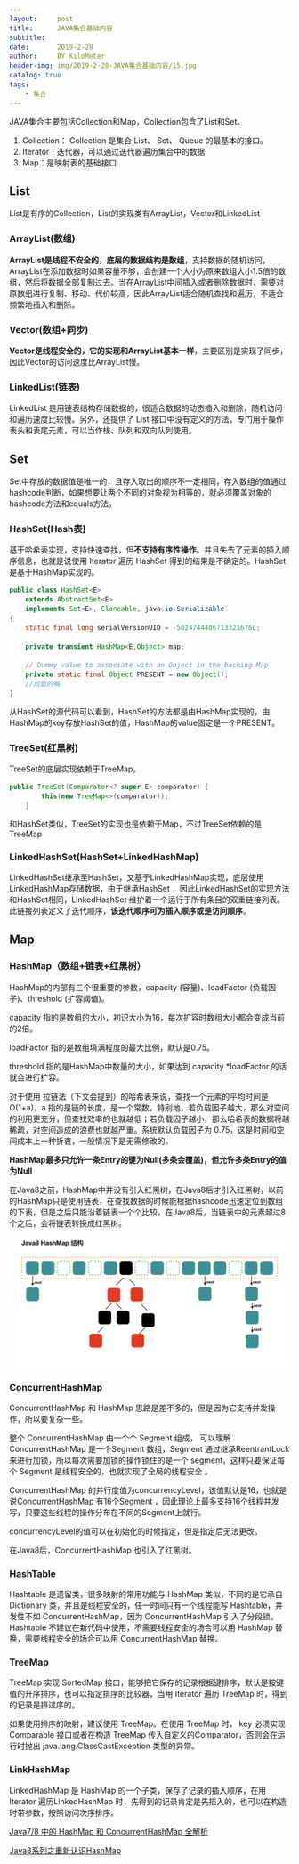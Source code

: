 ```yaml
---
layout:     post
title:      JAVA集合基础内容
subtitle:   
date:       2019-2-28
author:     BY KiloMeter
header-img: img/2019-2-28-JAVA集合基础内容/15.jpg
catalog: true
tags:
    - 集合
---
```


JAVA集合主要包括Collection和Map，Collection包含了List和Set。

1. Collection： Collection 是集合 List、 Set、 Queue 的最基本的接口。
2. Iterator：迭代器，可以通过迭代器遍历集合中的数据
3. Map：是映射表的基础接口 

## List

List是有序的Collection，List的实现类有ArrayList，Vector和LinkedList

### ArrayList(数组)

**ArrayList是线程不安全的，底层的数据结构是数组**，支持数据的随机访问，ArrayList在添加数据时如果容量不够，会创建一个大小为原来数组大小1.5倍的数组，然后将数据全部复制过去。当在ArrayList中间插入或者删除数据时，需要对原数组进行复制、移动、代价较高，因此ArrayList适合随机查找和遍历，不适合频繁地插入和删除。

### Vector(数组+同步)

**Vector是线程安全的，它的实现和ArrayList基本一样**，主要区别是实现了同步，因此Vector的访问速度比ArrayList慢。

### LinkedList(链表)

LinkedList 是用链表结构存储数据的，很适合数据的动态插入和删除，随机访问和遍历速度比较慢。另外，还提供了 List 接口中没有定义的方法，专门用于操作表头和表尾元素，可以当作栈、队列和双向队列使用。

## Set

Set中存放的数据值是唯一的，且存入取出的顺序不一定相同，存入数组的值通过hashcode判断，如果想要让两个不同的对象视为相等的，就必须覆盖对象的hashcode方法和equals方法。

### HashSet(Hash表)

基于哈希表实现，支持快速查找，但**不支持有序性操作**。并且失去了元素的插入顺序信息，也就是说使用 Iterator 遍历 HashSet 得到的结果是不确定的。HashSet是基于HashMap实现的。

```java
public class HashSet<E>
    extends AbstractSet<E>
    implements Set<E>, Cloneable, java.io.Serializable
{
    static final long serialVersionUID = -5024744406713321676L;

    private transient HashMap<E,Object> map;

    // Dummy value to associate with an Object in the backing Map
    private static final Object PRESENT = new Object();
    //后面的略
}
```

从HashSet的源代码可以看到，HashSet的方法都是由HashMap实现的，由HashMap的key存放HashSet的值，HashMap的value固定是一个PRESENT。

### TreeSet(红黑树)

TreeSet的底层实现依赖于TreeMap。

```java
public TreeSet(Comparator<? super E> comparator) {
        this(new TreeMap<>(comparator));
    }
```

和HashSet类似，TreeSet的实现也是依赖于Map，不过TreeSet依赖的是TreeMap

### LinkedHashSet(HashSet+LinkedHashMap)

LinkedHashSet继承至HashSet，又基于LinkedHashMap实现，底层使用LinkedHashMap存储数据，由于继承HashSet ，因此LinkedHashSet的实现方法和HashSet相同，LinkedHashSet 维护着一个运行于所有条目的双重链接列表。此链接列表定义了迭代顺序，**该迭代顺序可为插入顺序或是访问顺序**。

## Map

### HashMap（数组+链表+红黑树） 

HashMap的内部有三个很重要的参数，capacity (容量)、loadFactor (负载因子)、threshold (扩容阈值)。

capacity 指的是数组的大小，初识大小为16，每次扩容时数组大小都会变成当前的2倍。

loadFactor 指的是数组填满程度的最大比例，默认是0.75。

threshold 指的是HashMap中数量的大小，如果达到 capacity \*loadFactor 的话就会进行扩容。

对于使用 拉链法（下文会提到）的哈希表来说，查找一个元素的平均时间是 O(1+a)，a 指的是链的长度，是一个常数。特别地，若负载因子越大，那么对空间的利用更充分，但查找效率的也就越低；若负载因子越小，那么哈希表的数据将越稀疏，对空间造成的浪费也就越严重。系统默认负载因子为 0.75，这是时间和空间成本上一种折衷，一般情况下是无需修改的。

**HashMap最多只允许一条Entry的键为Null(多条会覆盖)，但允许多条Entry的值为Null**

在Java8之前，HashMap中并没有引入红黑树，在Java8后才引入红黑树，以前的HashMap只是使用链表，在查找数据的时候能根据hashcode迅速定位到数组的下表，但是之后只能沿着链表一个个比较，在Java8后，当链表中的元素超过8个之后，会将链表转换成红黑树。

![](/img/2019-2-28-JAVA集合基础内容/Java8HashMap结构.PNG)

### ConcurrentHashMap 

ConcurrentHashMap 和 HashMap 思路是差不多的，但是因为它支持并发操作，所以要复杂一些。

整个 ConcurrentHashMap 由一个个 Segment 组成，  可以理解ConcurrentHashMap 是一个Segment 数组，Segment 通过继承ReentrantLock 来进行加锁，所以每次需要加锁的操作锁住的是一个 segment，这样只要保证每个 Segment 是线程安全的，也就实现了全局的线程安全 。

ConcurrentHashMap 的并行度值为concurrencyLevel，该值默认是16，也就是说ConcurrentHashMap 有16个Segment ，因此理论上最多支持16个线程并发写，只要这些线程的操作分布在不同的Segment上就行。

concurrencyLevel的值可以在初始化的时候指定，但是指定后无法更改。

在Java8后，ConcurrentHashMap 也引入了红黑树。

### HashTable

Hashtable 是遗留类，很多映射的常用功能与 HashMap 类似，不同的是它承自 Dictionary 类，并且是线程安全的，任一时间只有一个线程能写 Hashtable，并发性不如 ConcurrentHashMap，因为 ConcurrentHashMap 引入了分段锁。 Hashtable 不建议在新代码中使用，不需要线程安全的场合可以用 HashMap 替换，需要线程安全的场合可以用 ConcurrentHashMap 替换。 

### TreeMap 

TreeMap 实现 SortedMap 接口，能够把它保存的记录根据键排序，默认是按键值的升序排序，也可以指定排序的比较器，当用 Iterator 遍历 TreeMap 时，得到的记录是排过序的。

如果使用排序的映射，建议使用 TreeMap。在使用 TreeMap 时， key 必须实现 Comparable 接口或者在构造 TreeMap 传入自定义的Comparator，否则会在运行时抛出 java.lang.ClassCastException 类型的异常。

### LinkHashMap 

LinkedHashMap 是 HashMap 的一个子类，保存了记录的插入顺序，在用 Iterator 遍历LinkedHashMap 时，先得到的记录肯定是先插入的，也可以在构造时带参数，按照访问次序排序。 

[Java7/8 中的 HashMap 和 ConcurrentHashMap 全解析](http://www.importnew.com/28263.html)

[Java8系列之重新认识HashMap](http://www.importnew.com/20386.html#comment-648123)